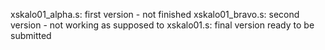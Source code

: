xskalo01_alpha.s: first version - not finished
xskalo01_bravo.s: second version - not working as supposed to
xskalo01.s: final version ready to be submitted

